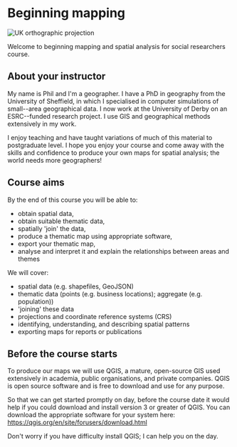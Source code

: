 # Beginning mapping

![UK orthographic projection](../images/uk_orthographic_projection.png)

Welcome to beginning mapping and spatial analysis for social researchers course.

## About your instructor

My name is Phil and I'm a geographer.
I have a PhD in geography from the University of Sheffield, in which I specialised in computer simulations of small--area geographical data.
I now work at the University of Derby on an ESRC--funded research project.
I use GIS and geographical methods extensively in my work.

I enjoy teaching and have taught variations of much of this material to postgraduate level.
I hope you enjoy your course and come away with the skills and confidence to produce your own maps for spatial analysis; the world needs more geographers!


## Course aims

By the end of this course you will be able to:

- obtain spatial data,
- obtain suitable thematic data,
- spatially 'join' the data,
- produce a thematic map using appropriate software,
- export your thematic map,
- analyse and interpret it and explain the relationships between areas and themes

We will cover:

- spatial data (e.g. shapefiles, GeoJSON)
- thematic data (points (e.g. business locations); aggregate (e.g. population))
- 'joining' these data
- projections and coordinate reference systems (CRS)
- identifying, understanding, and describing spatial patterns
- exporting maps for reports or publications


## Before the course starts

To produce our maps we will use QGIS, a mature, open-source GIS used extensively in academia, public organisations, and private companies.
QGIS is open source software and is free to download and use for any purpose.

So that we can get started promptly on day, before the course date it would help if you could download and install version 3 or greater of QGIS.
You can download the appropriate software for your system here: https://qgis.org/en/site/forusers/download.html

Don't worry if you have difficulty install QGIS; I can help you on the day.
